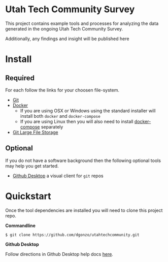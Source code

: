 # Utah Tech Community Survey

This project contains example tools and processes for analyzing the data
generated in the ongoing Utah Tech Community Survey.

Additionally, any findings and insight will be published here

# Install

## Required

For each follow the links for your choosen file-system.

  * [Git](https://git-scm.com/downloads)
  * [Docker](https://docker.com/products/docker)
    * If you are using OSX or Windows using the standard installer will
    install both `docker` and `docker-compose`
    * If you are using Linux then you will also need to install
    [docker-compose](https://docs.docker.com/compose/install/)
    separately
  * [Git Large File Storage](https://github.com/git-lfs/git-lfs/releases/tag/v1.5.2)

## Optional

If you do not have a software background then the following optional
tools may help you get started.

  * [Github Desktop](https://desktop.github.com/) a visual client for
  `git` repos

# Quickstart

Once the tool dependencies are installed you will need to clone this
project repo.

**Commandline**

    $ git clone https://github.com/dgonzo/utahtechcommunity.git

**Github Desktop**

Follow directions in Github Desktop help docs [here](https://help.github.com/desktop/guides/contributing/cloning-a-repository-from-github-to-github-desktop/).
